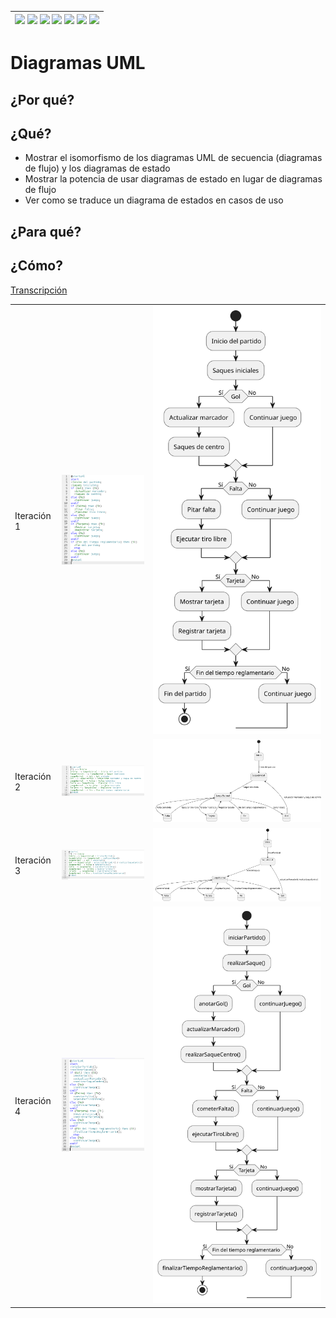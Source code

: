 <div align=right>

|[![](https://img.shields.io/badge/-Inicio-FFF?style=flat&logo=Emlakjet&logoColor=black)](/README.md) [![](https://img.shields.io/badge/-Introducción-FFF?style=flat)](/documentos/intro.md) [![](https://img.shields.io/badge/-Panorámica-FFF?style=flat)](/documentos/panorámica.md) [![](https://img.shields.io/badge/-Prompts-FFF?style=flat)](/documentos/prompts/README.md) [![](https://img.shields.io/badge/-Ingeniería_de_prompts-FFF?style=flat)](/documentos/ingenieriaDePrompts/README.md) [![](https://img.shields.io/badge/-Patrones-FFF?style=flat)](/documentos/ingenieriaDePrompts/patrones/README.md) [![](https://img.shields.io/badge/-Casos_de_uso-FFF?style=flat)](/documentos/casosDeUso/README.md)|
|-|

</div>

# Diagramas UML

## ¿Por qué?



## ¿Qué?

- Mostrar el isomorfismo de los diagramas UML de secuencia (diagramas de flujo) y los diagramas de estado
- Mostrar la potencia de usar diagramas de estado en lugar de diagramas de flujo
- Ver como se traduce un diagrama de estados en casos de uso

## ¿Para qué?



## ¿Cómo?

[Transcripción](https://chat.openai.com/share/9414816f-8bd6-4d17-a96b-5294db21386d)



| | | |
|-|-|-|
|Iteración 1|![](/documentos/imagenes/diagramaContextoFlujo001.png)|![](/documentos/imagenes/modelosUML/diagramaContextoFlujo001.svg)|
|Iteración 2|![](/documentos/imagenes/diagramaContextoFlujo002.png)|![](/documentos/imagenes/modelosUML/diagramaContextoFlujo002.svg)|
|Iteración 3|![](/documentos/imagenes/diagramaContextoFlujo003.png)|![](/documentos/imagenes/modelosUML/diagramaContextoFlujo003.svg)|
|Iteración 4|![](/documentos/imagenes/diagramaContextoFlujo004.png)|![](/documentos/imagenes/modelosUML/diagramaContextoFlujo004.svg)|
